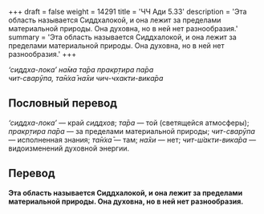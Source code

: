 +++
draft = false
weight = 14291
title = 'ЧЧ Ади 5.33'
description = 'Эта область называется Сиддхалокой, и она лежит за пределами материальной природы. Она духовна, но в ней нет разнообразия.'
summary = 'Эта область называется Сиддхалокой, и она лежит за пределами материальной природы. Она духовна, но в ней нет разнообразия.'
+++

_‘сиддха-лока’ на̄ма та̄ра пракр̣тира па̄ра  
чит-сварӯпа, та̄н̇ха̄ на̄хи чич-чхакти-вика̄ра_

## Пословный перевод

_‘сиддха_\-_лока’_ — край _сиддхов_; _та̄ра_ — той (светящейся атмосферы); _пракр̣тира_ _па̄ра_ — за пределами материальной природы; _чит_\-_сварӯпа_ — исполненная знания; _та̄н̇ха̄_ — там; _на̄хи_ — нет; _чит_\-_ш́акти_\-_вика̄ра_ — видоизменений духовной энергии.

## Перевод

**Эта область называется Сиддхалокой, и она лежит за пределами материальной природы. Она духовна, но в ней нет разнообразия.**
